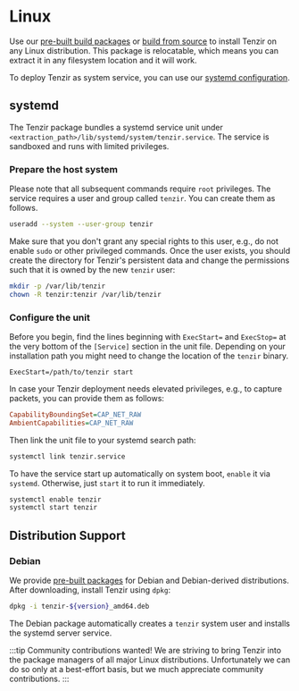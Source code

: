 # Linux

Use our [pre-built build packages](../download.md#packages) or [build from
source](../build.md) to install Tenzir on any Linux distribution. This package
is relocatable, which means you can extract it in any filesystem location and it
will work.

To deploy Tenzir as system service, you can use our [systemd
configuration](#systemd).

## systemd

The Tenzir package bundles a systemd service unit under
`<extraction_path>/lib/systemd/system/tenzir.service`. The service is sandboxed
and runs with limited privileges.

### Prepare the host system

Please note that all subsequent commands require `root` privileges. The service
requires a user and group called `tenzir`. You can create them as follows.

```bash
useradd --system --user-group tenzir
```

Make sure that you don't grant any special rights to this user, e.g., do not
enable `sudo` or other privileged commands. Once the user exists, you should
create the directory for Tenzir's persistent data and change the permissions
such that it is owned by the new `tenzir` user:

```bash
mkdir -p /var/lib/tenzir
chown -R tenzir:tenzir /var/lib/tenzir
```

### Configure the unit

Before you begin, find the lines beginning with `ExecStart=` and `ExecStop=` at
the very bottom of the `[Service]` section in the unit file. Depending on your
installation path you might need to change the location of the `tenzir` binary.

```config
ExecStart=/path/to/tenzir start
```

In case your Tenzir deployment needs elevated privileges, e.g., to capture
packets, you can provide them as follows:

```ini
CapabilityBoundingSet=CAP_NET_RAW
AmbientCapabilities=CAP_NET_RAW
```

Then link the unit file to your systemd search path:

```bash
systemctl link tenzir.service
```

To have the service start up automatically on system boot, `enable` it via
`systemd`. Otherwise, just `start` it to run it immediately.

```bash
systemctl enable tenzir
systemctl start tenzir
```

## Distribution Support

### Debian

We provide [pre-built packages](../download.md#debian) for Debian and
Debian-derived distributions. After downloading, install Tenzir using `dpkg`:

```bash
dpkg -i tenzir-${version}_amd64.deb
```

The Debian package automatically creates a `tenzir` system user and installs
the systemd server service.

:::tip Community contributions wanted!
We are striving to bring Tenzir into the package managers of all major Linux
distributions. Unfortunately we can do so only at a best-effort basis, but
we much appreciate community contributions.
:::
